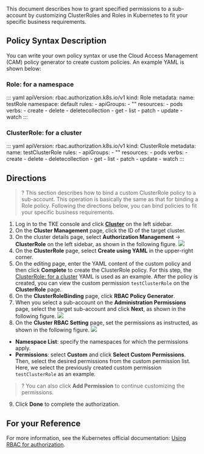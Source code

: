 This document describes how to grant specified permissions to a sub-account by customizing ClusterRoles and Roles in Kubernetes to fit your specific business requirements.


## Policy Syntax Description



You can write your own policy syntax or use the Cloud Access Management (CAM) policy generator to create custom policies. An example YAML is shown below:

### Role: for a namespace 
<dx-codeblock>
::: yaml
apiVersion: rbac.authorization.k8s.io/v1
kind: Role
metadata:
  name: testRole
  namespace: default
rules:
- apiGroups:
  - ""
  resources:
  - pods
  verbs:
  - create
  - delete
  - deletecollection
  - get
  - list
  - patch
  - update
  - watch
:::
</dx-codeblock>
<span id="ClusterRole"></span>

### ClusterRole: for a cluster 
<dx-codeblock>
::: yaml
apiVersion: rbac.authorization.k8s.io/v1
kind: ClusterRole
metadata:
  name: testClusterRole
rules:
- apiGroups:
  - ""
  resources:
  - pods
  verbs:
  - create
  - delete
  - deletecollection
  - get
  - list
  - patch
  - update
  - watch 
:::
</dx-codeblock>

## Directions
>? This section describes how to bind a custom ClusterRole policy to a sub-account. This operation is basically the same as that for binding a Role policy. Following the directions below, you can bind policies to fit your specific business requirements.

1. Log in to the TKE console and click **[Cluster](https://console.cloud.tencent.com/tke2/cluster)** on the left sidebar.
2. On the **Cluster Management** page, click the ID of the target cluster.
3. On the cluster details page, select **Authorization Management** -> **ClusterRole** on the left sidebar, as shown in the following figure.
![](https://main.qcloudimg.com/raw/329224cd171080c92a4c392ec1323052.png)
4. On the **ClusterRole** page, select **Create using YAML** in the upper-right corner.
5. On the editing page, enter the YAML content of the custom policy and then click **Complete** to create the ClusterRole policy.
For this step, the [ClusterRole: for a cluster](#ClusterRole) YAML is used as an example. After the policy is created, you can view the custom permission `testClusterRole` on the **ClusterRole** page.
6. On the **ClusterRoleBinding** page, click **RBAC Policy Generator**.
7. When you select a sub-account on the **Administration Permissions** page, select the target sub-account and click **Next**, as shown in the following figure.
![](https://main.qcloudimg.com/raw/e1fb5dfada1acd7ab9f3d15e46c56673.png)
8. On the **Cluster RBAC Setting** page, set the permissions as instructed, as shown in the following figure.
![](https://main.qcloudimg.com/raw/f820d1fc43a0ebbb67e44e586aba947e.png)
 - **Namespace List**: specify the namespaces for which the permissions apply.
 - **Permissions**: select **Custom** and click **Select Custom Permissions**. Then, select the desired permissions from the custom permission list. Here, we select the previously created custom permission `testClusterRole` as an example.
>? You can also click **Add Permission** to continue customizing the permissions.
>
9. Click **Done** to complete the authorization.


## For your Reference
For more information, see the Kubernetes official documentation: [Using RBAC for authorization](https://kubernetes.io/zh/docs/reference/access-authn-authz/rbac/).



